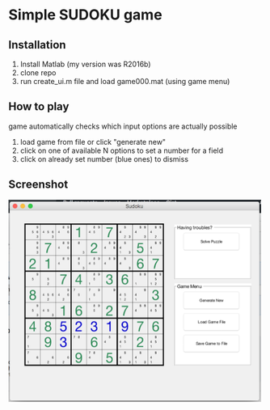 # Simple SUDOKU game

## Installation
1. Install Matlab (my version was R2016b)
2. clone repo
3. run create_ui.m file and load game000.mat (using game menu)

## How to play
game automatically checks which input options are actually possible
1. load game from file or click "generate new"
2. click on one of available N options to set a number for a field
3. click on already set number (blue ones) to dismiss

## Screenshot

<img src="screen_sudoku.png" width="500" height="400"/>
